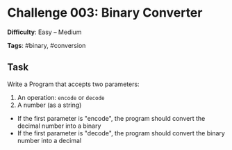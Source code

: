 # Challenge 003: Binary Converter

**Difficulty**: Easy &ndash; Medium

**Tags**: #binary, #conversion

## Task

Write a Program that accepts two parameters:

1. An operation: `encode` or `decode`
2. A number (as a string)

- If the first parameter is "encode", the program should convert the decimal number into a binary
- If the first parameter is "decode", the program should convert the binary number into a decimal
